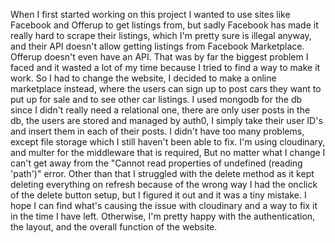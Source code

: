 When I first started working on this project I wanted to use sites like Facebook and Offerup to get listings from, but sadly Facebook has made it really hard to scrape their listings, which I'm pretty sure is illegal anyway, and their API doesn't allow getting listings from Facebook Marketplace. Offerup doesn't even have an API.
That was by far the biggest problem I faced and it wasted a lot of my time because I tried to find a way to make it work.
So I had to change the website, I decided to make a online marketplace instead, where the users can sign up to post cars they want to put up for sale and to see other car listings.
I used mongodb for the db since I didn't really need a relational one, there are only user posts in the db, the users are stored and managed by auth0, I simply take their user ID's and insert them in each of their posts.
I didn't have too many problems, except file storage which I still haven't been able to fix. I'm using cloudinary, and multer for the middleware that is required, But no matter what I change I can't get away from the "Cannot read properties of undefined (reading 'path')" error.
Other than that I struggled with the delete method as it kept deleting everything on refresh because of the wrong way I had the onclick of the delete button setup, but I figured it out and it was a tiny mistake.
I hope I can find what's causing the issue with cloudinary and a way to fix it in the time I have left. Otherwise, I'm pretty happy with the authentication, the layout, and the overall function of the website.
